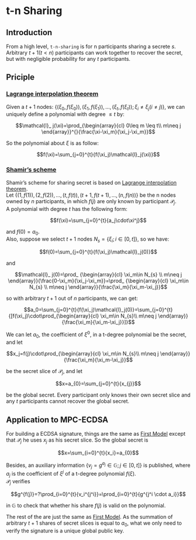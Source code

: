 # t-n Sharing

## Introduction
From a high level, `t-n-sharing` is for n participants sharing a secrete $s$. Arbitrary $t+1(t < n)$ participants can work together to recover the secret, but with negligible probability for any $t$ participants.  

## Priciple
### [Lagrange interpolation theorem](https://en.wikipedia.org/wiki/Lagrange_polynomial)  
Given a $t+1$ nodes: $\{(\xi_0, f(\xi_0)), (\xi_1, f(\xi_1)),...,(\xi_t, f(\xi_t)); \xi_i \neq \xi_j(i \neq j)\}$, we can uniquely define a polynomial with degree $\leq t$ by:    

$$\mathcal{l}_ j(\xi)=\prod_{\begin{array}{cl} 0\leq m \leq t\\
m\neq j \end{array}}^{}{\frac{\xi-\xi_m}{\xi_j-\xi_m}}$$  

So the polynomial about $\xi$ is as follow:

$$f(\xi)=\sum_{j=0}^{t}{f(\xi_j)\mathcal{l}_j(\xi)}$$  
 
### [Shamir’s scheme](https://en.wikipedia.org/wiki/Shamir%27s_Secret_Sharing)  
Shamir’s scheme for sharing secret is based on [Lagrange interpolation theorem](#lagrange-interpolation-theorem).  
Let $\{(1,f(1)), (2,f(2)),..., (t,f(t)), (t+1,f(t+1),...,(n,f(n))\}$ be the n nodes owned by $n$ participants, in which $f(j)$ are only known by participant $\mathcal{P}_j$.  
A polynomial with degree $t$ has the following form:  

$$f(\xi)=\sum_{j=0}^{t}{a_j\cdot\xi^j}$$

and $f(0)=a_0$.  
Also, suppose we select $t+1$ nodes $N_{s} = \{\xi_i; i\in [0, t]\}$, so we have:  

$$f(0)=\sum_{j=0}^{t}{f(\xi_j)\mathcal{l}_j(0)}$$  

and  

$$\mathcal{l}_ j(0)=\prod_ {\begin{array}{cl} \xi_m\in N_{s} \\
m\neq j \end{array}}{\frac{0-\xi_m}{\xi_j-\xi_m}}=\prod_ {\begin{array}{cl} \xi_m\in N_{s} \\
m\neq j \end{array}}{\frac{\xi_m}{\xi_m-\xi_j}}$$

so with arbitrary $t+1$ out of $n$ participants, we can get: 

$$a_0=\sum_{j=0}^{t}{f(\xi_j)\mathcal{l}_j(0)}=\sum_{j=0}^{t}{[f(\xi_j)\cdot\prod_{\begin{array}{cl} \xi_m\in N_{s}\\
m\neq j \end{array}}{\frac{\xi_m}{\xi_m-\xi_j}}]}$$  

We can let $a_0$, the coefficient of $\xi^0$, in a t-degree polynomial be the secret, and let  

$$x_j=f(j)\cdot\prod_{\begin{array}{cl} \xi_m\in N_{s}\\
m\neq j \end{array}}{\frac{\xi_m}{\xi_m-\xi_j}}$$  

be the secret slice of $\mathcal{P}_ j$, and let 

$$x=a_{0}=\sum_{j=0}^{t}{x_{j}}$$

be the global secret. Every participant only knows their own secret slice and any $t$ participants cannot recover the global secret.  

## Application to MPC-ECDSA  
For building a ECDSA signature, things are the same as [First Model](./First%20Model.md) except that $\mathcal{P}_ j$ he uses $x_ j$ as his secret slice. So the global secret is 

$$x=\sum_{i=0}^{t}{x_i}=a_{0}$$    

Besides, an auxiliary information $\{v_j=g^{a_j}\in\mathbb{G};j\in[0,t]\}$ is published, where $a_j$ is the coefficient of $\xi^j$ of a t-degree polynomial $f(\xi)$.  
$\mathcal{P}_ j$ verifies 

$$g^{f(j)}=?\prod_{i=0}^{t}{v_i^{j^i}}=\prod_{i=0}^{t}{g^{j^i \cdot a_i}}$$

in $\mathbb{G}$ to check that whether his share $f(j)$ is valid on the polynomial.  

The rest of the are just the same as [First Model](./First%20Model.md). As the summation of arbitrary $t+1$ shares of secret slices is equal to $a_0$, what we only need to verify the signature is a unique global public key.  
